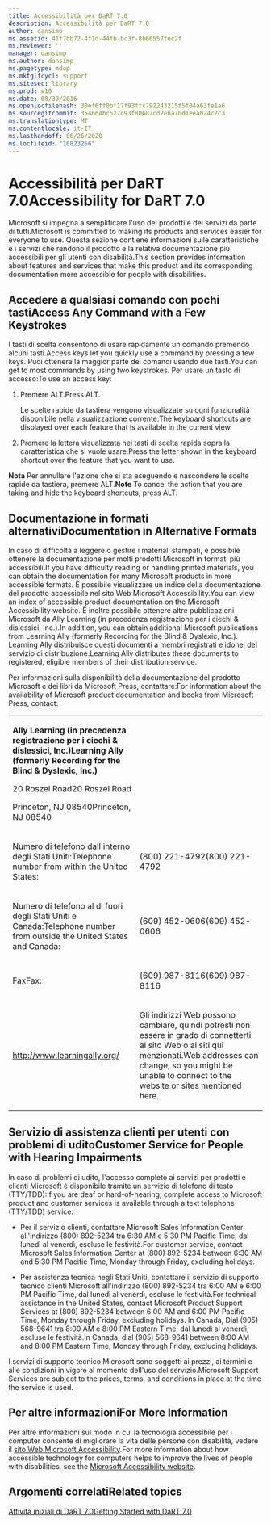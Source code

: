 ```yaml
---
title: Accessibilità per DaRT 7.0
description: Accessibilità per DaRT 7.0
author: dansimp
ms.assetid: 41f7bb72-4f1d-44fb-bc3f-8b66557fec2f
ms.reviewer: ''
manager: dansimp
ms.author: dansimp
ms.pagetype: mdop
ms.mktglfcycl: support
ms.sitesec: library
ms.prod: w10
ms.date: 08/30/2016
ms.openlocfilehash: 30ef6ff0bf17f93ffc792243215f5f04a63fe1a6
ms.sourcegitcommit: 354664bc527d93f80687cd2eba70d1eea024c7c3
ms.translationtype: MT
ms.contentlocale: it-IT
ms.lasthandoff: 06/26/2020
ms.locfileid: "10823266"
---
```

# <span data-ttu-id="bf31f-103">Accessibilità per DaRT 7.0</span><span class="sxs-lookup"><span data-stu-id="bf31f-103">Accessibility for DaRT 7.0</span></span>


<span data-ttu-id="bf31f-104">Microsoft si impegna a semplificare l'uso dei prodotti e dei servizi da parte di tutti.</span><span class="sxs-lookup"><span data-stu-id="bf31f-104">Microsoft is committed to making its products and services easier for everyone to use.</span></span> <span data-ttu-id="bf31f-105">Questa sezione contiene informazioni sulle caratteristiche e i servizi che rendono il prodotto e la relativa documentazione più accessibili per gli utenti con disabilità.</span><span class="sxs-lookup"><span data-stu-id="bf31f-105">This section provides information about features and services that make this product and its corresponding documentation more accessible for people with disabilities.</span></span>

## <span data-ttu-id="bf31f-106">Accedere a qualsiasi comando con pochi tasti</span><span class="sxs-lookup"><span data-stu-id="bf31f-106">Access Any Command with a Few Keystrokes</span></span>


<span data-ttu-id="bf31f-107">I tasti di scelta consentono di usare rapidamente un comando premendo alcuni tasti.</span><span class="sxs-lookup"><span data-stu-id="bf31f-107">Access keys let you quickly use a command by pressing a few keys.</span></span> <span data-ttu-id="bf31f-108">Puoi ottenere la maggior parte dei comandi usando due tasti.</span><span class="sxs-lookup"><span data-stu-id="bf31f-108">You can get to most commands by using two keystrokes.</span></span> <span data-ttu-id="bf31f-109">Per usare un tasto di accesso:</span><span class="sxs-lookup"><span data-stu-id="bf31f-109">To use an access key:</span></span>

1.  <span data-ttu-id="bf31f-110">Premere ALT.</span><span class="sxs-lookup"><span data-stu-id="bf31f-110">Press ALT.</span></span>

    <span data-ttu-id="bf31f-111">Le scelte rapide da tastiera vengono visualizzate su ogni funzionalità disponibile nella visualizzazione corrente.</span><span class="sxs-lookup"><span data-stu-id="bf31f-111">The keyboard shortcuts are displayed over each feature that is available in the current view.</span></span>

2.  <span data-ttu-id="bf31f-112">Premere la lettera visualizzata nei tasti di scelta rapida sopra la caratteristica che si vuole usare.</span><span class="sxs-lookup"><span data-stu-id="bf31f-112">Press the letter shown in the keyboard shortcut over the feature that you want to use.</span></span>

<span data-ttu-id="bf31f-113">**Nota**  Per annullare l'azione che si sta eseguendo e nascondere le scelte rapide da tastiera, premere ALT.</span><span class="sxs-lookup"><span data-stu-id="bf31f-113">**Note** To cancel the action that you are taking and hide the keyboard shortcuts, press ALT.</span></span>

 

## <span data-ttu-id="bf31f-114">Documentazione in formati alternativi</span><span class="sxs-lookup"><span data-stu-id="bf31f-114">Documentation in Alternative Formats</span></span>


<span data-ttu-id="bf31f-115">In caso di difficoltà a leggere o gestire i materiali stampati, è possibile ottenere la documentazione per molti prodotti Microsoft in formati più accessibili.</span><span class="sxs-lookup"><span data-stu-id="bf31f-115">If you have difficulty reading or handling printed materials, you can obtain the documentation for many Microsoft products in more accessible formats.</span></span> <span data-ttu-id="bf31f-116">È possibile visualizzare un indice della documentazione del prodotto accessibile nel sito Web Microsoft Accessibility.</span><span class="sxs-lookup"><span data-stu-id="bf31f-116">You can view an index of accessible product documentation on the Microsoft Accessibility website.</span></span> <span data-ttu-id="bf31f-117">È inoltre possibile ottenere altre pubblicazioni Microsoft da Ally Learning (in precedenza registrazione per i ciechi & dislessici, Inc.).</span><span class="sxs-lookup"><span data-stu-id="bf31f-117">In addition, you can obtain additional Microsoft publications from Learning Ally (formerly Recording for the Blind & Dyslexic, Inc.).</span></span> <span data-ttu-id="bf31f-118">Learning Ally distribuisce questi documenti a membri registrati e idonei del servizio di distribuzione.</span><span class="sxs-lookup"><span data-stu-id="bf31f-118">Learning Ally distributes these documents to registered, eligible members of their distribution service.</span></span>

<span data-ttu-id="bf31f-119">Per informazioni sulla disponibilità della documentazione del prodotto Microsoft e dei libri da Microsoft Press, contattare:</span><span class="sxs-lookup"><span data-stu-id="bf31f-119">For information about the availability of Microsoft product documentation and books from Microsoft Press, contact:</span></span>

<table>
<colgroup>
<col width="50%" />
<col width="50%" />
</colgroup>
<tbody>
<tr class="odd">
<td align="left"><p><strong><span data-ttu-id="bf31f-120">Ally Learning (in precedenza registrazione per i ciechi &amp; dislessici, Inc.)</span><span class="sxs-lookup"><span data-stu-id="bf31f-120">Learning Ally (formerly Recording for the Blind &amp; Dyslexic, Inc.)</span></span></strong></p>
<p><span data-ttu-id="bf31f-121">20 Roszel Road</span><span class="sxs-lookup"><span data-stu-id="bf31f-121">20 Roszel Road</span></span></p>
<p><span data-ttu-id="bf31f-122">Princeton, NJ 08540</span><span class="sxs-lookup"><span data-stu-id="bf31f-122">Princeton, NJ 08540</span></span></p></td>
<td align="left"><p></p></td>
</tr>
<tr class="even">
<td align="left"><p><span data-ttu-id="bf31f-123">Numero di telefono dall'interno degli Stati Uniti:</span><span class="sxs-lookup"><span data-stu-id="bf31f-123">Telephone number from within the United States:</span></span></p></td>
<td align="left"><p><span data-ttu-id="bf31f-124">(800) 221-4792</span><span class="sxs-lookup"><span data-stu-id="bf31f-124">(800) 221-4792</span></span></p></td>
</tr>
<tr class="odd">
<td align="left"><p><span data-ttu-id="bf31f-125">Numero di telefono al di fuori degli Stati Uniti e Canada:</span><span class="sxs-lookup"><span data-stu-id="bf31f-125">Telephone number from outside the United States and Canada:</span></span></p></td>
<td align="left"><p><span data-ttu-id="bf31f-126">(609) 452-0606</span><span class="sxs-lookup"><span data-stu-id="bf31f-126">(609) 452-0606</span></span></p></td>
</tr>
<tr class="even">
<td align="left"><p><span data-ttu-id="bf31f-127">Fax</span><span class="sxs-lookup"><span data-stu-id="bf31f-127">Fax:</span></span></p></td>
<td align="left"><p><span data-ttu-id="bf31f-128">(609) 987-8116</span><span class="sxs-lookup"><span data-stu-id="bf31f-128">(609) 987-8116</span></span></p></td>
</tr>
<tr class="odd">
<td align="left"><p><a href="https://go.microsoft.com/fwlink/?linkid=239" data-raw-source="[http://www.learningally.org/](https://go.microsoft.com/fwlink/?linkid=239)">http://www.learningally.org/</a></p></td>
<td align="left"><p><span data-ttu-id="bf31f-129">Gli indirizzi Web possono cambiare, quindi potresti non essere in grado di connetterti al sito Web o ai siti qui menzionati.</span><span class="sxs-lookup"><span data-stu-id="bf31f-129">Web addresses can change, so you might be unable to connect to the website or sites mentioned here.</span></span></p></td>
</tr>
</tbody>
</table>

 

## <span data-ttu-id="bf31f-130">Servizio di assistenza clienti per utenti con problemi di udito</span><span class="sxs-lookup"><span data-stu-id="bf31f-130">Customer Service for People with Hearing Impairments</span></span>


<span data-ttu-id="bf31f-131">In caso di problemi di udito, l'accesso completo ai servizi per prodotti e clienti Microsoft è disponibile tramite un servizio di telefono di testo (TTY/TDD):</span><span class="sxs-lookup"><span data-stu-id="bf31f-131">If you are deaf or hard-of-hearing, complete access to Microsoft product and customer services is available through a text telephone (TTY/TDD) service:</span></span>

-   <span data-ttu-id="bf31f-132">Per il servizio clienti, contattare Microsoft Sales Information Center all'indirizzo (800) 892-5234 tra 6:30 AM e 5:30 PM Pacific Time, dal lunedì al venerdì, escluse le festività.</span><span class="sxs-lookup"><span data-stu-id="bf31f-132">For customer service, contact Microsoft Sales Information Center at (800) 892-5234 between 6:30 AM and 5:30 PM Pacific Time, Monday through Friday, excluding holidays.</span></span>

-   <span data-ttu-id="bf31f-133">Per assistenza tecnica negli Stati Uniti, contattare il servizio di supporto tecnico clienti Microsoft all'indirizzo (800) 892-5234 tra 6:00 AM e 6:00 PM Pacific Time, dal lunedì al venerdì, escluse le festività.</span><span class="sxs-lookup"><span data-stu-id="bf31f-133">For technical assistance in the United States, contact Microsoft Product Support Services at (800) 892-5234 between 6:00 AM and 6:00 PM Pacific Time, Monday through Friday, excluding holidays.</span></span> <span data-ttu-id="bf31f-134">In Canada, Dial (905) 568-9641 tra 8:00 AM e 8:00 PM Eastern Time, dal lunedì al venerdì, escluse le festività.</span><span class="sxs-lookup"><span data-stu-id="bf31f-134">In Canada, dial (905) 568-9641 between 8:00 AM and 8:00 PM Eastern Time, Monday through Friday, excluding holidays.</span></span>

<span data-ttu-id="bf31f-135">I servizi di supporto tecnico Microsoft sono soggetti ai prezzi, ai termini e alle condizioni in vigore al momento dell'uso del servizio.</span><span class="sxs-lookup"><span data-stu-id="bf31f-135">Microsoft Support Services are subject to the prices, terms, and conditions in place at the time the service is used.</span></span>

## <span data-ttu-id="bf31f-136">Per altre informazioni</span><span class="sxs-lookup"><span data-stu-id="bf31f-136">For More Information</span></span>


<span data-ttu-id="bf31f-137">Per altre informazioni sul modo in cui la tecnologia accessibile per i computer consente di migliorare la vita delle persone con disabilità, vedere il [sito Web Microsoft Accessibility](https://go.microsoft.com/fwlink/?linkid=8431).</span><span class="sxs-lookup"><span data-stu-id="bf31f-137">For more information about how accessible technology for computers helps to improve the lives of people with disabilities, see the [Microsoft Accessibility website](https://go.microsoft.com/fwlink/?linkid=8431).</span></span>

## <span data-ttu-id="bf31f-138">Argomenti correlati</span><span class="sxs-lookup"><span data-stu-id="bf31f-138">Related topics</span></span>


[<span data-ttu-id="bf31f-139">Attività iniziali di DaRT 7.0</span><span class="sxs-lookup"><span data-stu-id="bf31f-139">Getting Started with DaRT 7.0</span></span>](getting-started-with-dart-70-new-ia.md)

 

 





